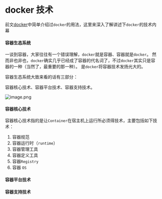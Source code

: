 # docker 技术

前文[docker](https://z.wiki/tech/docker.html#docker)中简单介绍过`docker`的用法，这里来深入了解讲述下`docker`的技术内幕


<ImgView width="100" title="docker" url="https://z.wiki/autoupload/20230501/VkEH.2160X3840-image.png" />

#### 容器生态系统

一谈到容器，大家往往有一个错误理解，`docker`就是容器、容器就是`docker`。
然而非也非也，`docker`确实几乎已经成了容器的代名词了，不过`docker`其实只是容器的一种（当然了，最重要的那一种）。
是`docker`将容器技术发扬光大的。

容器生态系统大致来看的话有三部分：


容器核心技术、容器平台技术、容器支持技术。

![image.png](https://5.z.wiki/autoupload/20230803/8EJ6.664X1334-image.png)



#### 容器核心技术

容器核心技术指的是让`Container`在宿主机上运行所必须得技术，主要包括如下技术：

1. 容器规范
2. 容器运行时（`runtime`）
3. 容器管理工具
4. 容器定义工具
5. 容器`Registry`
6. 容器 `OS`




#### 容器平台技术








#### 容器支持技术


